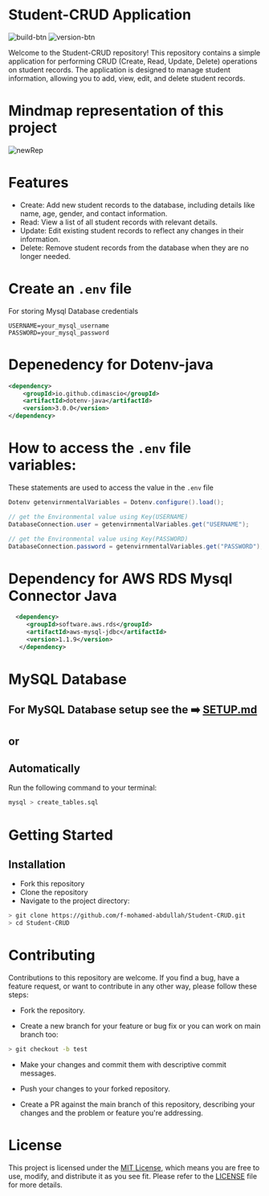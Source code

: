 # Student-CRUD Application
![build-btn](https://img.shields.io/badge/build%20with-JDBC-brightgreen?style=default&logo=eclipse) ![version-btn](https://img.shields.io/badge/maven&dash;central-v4.0.0-blue?logo=mvn)    


Welcome to the Student-CRUD repository! This repository contains a simple application for performing CRUD (Create, Read, Update, Delete) operations on student records. The application is designed to manage student information, allowing you to add, view, edit, and delete student records.
# Mindmap representation of this project
![newRep](https://github.com/f-mohamed-abdullah/Student-CRUD/assets/115330277/c9de46ea-3fed-41d2-9634-bf66bcc1edb2)



# Features
- Create: Add new student records to the database, including details like name, age, gender, and contact information.
- Read: View a list of all student records with relevant details.
- Update: Edit existing student records to reflect any changes in their information.
- Delete: Remove student records from the database when they are no longer needed.
# Create an ```.env``` file
  For storing Mysql Database credentials
  ```.env
  USERNAME=your_mysql_username
  PASSWORD=your_mysql_password
```
# Depenedency for Dotenv-java
```xml
<dependency>
    <groupId>io.github.cdimascio</groupId>
    <artifactId>dotenv-java</artifactId>
    <version>3.0.0</version>
</dependency>
```
# How to access the ```.env``` file variables:
  These statements are used to access the value in the ```.env``` file
```java
Dotenv getenvirnmentalVariables = Dotenv.configure().load();

// get the Environmental value using Key(USERNAME)
DatabaseConnection.user = getenvirnmentalVariables.get("USERNAME");

// get the Environmental value using Key(PASSWORD)
DatabaseConnection.password = getenvirnmentalVariables.get("PASSWORD");
```
# Dependency for AWS RDS Mysql Connector Java
```xml
  <dependency>
     <groupId>software.aws.rds</groupId>
     <artifactId>aws-mysql-jdbc</artifactId>
     <version>1.1.9</version>
   </dependency>
```


# MySQL Database
## For MySQL Database setup see the ➡️ [SETUP.md](https://github.com/f-mohamed-abdullah/Student-CRUD/blob/main/SETUP.md)
## or
## Automatically
Run the following command to your terminal:

```bash
mysql > create_tables.sql
```

  
# Getting Started
## Installation
- Fork this repository
- Clone the repository
- Navigate to the project directory:
```bash
> git clone https://github.com/f-mohamed-abdullah/Student-CRUD.git
> cd Student-CRUD
```
# Contributing
Contributions to this repository are welcome. If you find a bug, have a feature request, or want to contribute in any other way, please follow these steps:

- Fork the repository.

- Create a new branch for your feature or bug fix or you can work on main branch too:
```bash
> git checkout -b test
```
- Make your changes and commit them with descriptive commit messages.

- Push your changes to your forked repository.

- Create a PR against the main branch of this repository, describing your changes and the problem or feature you're addressing.

# License
This project is licensed under the <a href="https://en.wikipedia.org//wiki/MIT_License">MIT License</a>, which means you are free to use, modify, and distribute it as you see fit. Please refer to the <a href="https://github.com/f-mohamed-abdullah/Student-CRUD/blob/main/LICENSE">LICENSE</a> file for more details.








